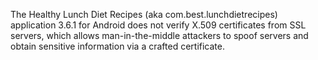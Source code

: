 The Healthy Lunch Diet Recipes (aka com.best.lunchdietrecipes) application 3.6.1 for Android does not verify X.509 certificates from SSL servers, which allows man-in-the-middle attackers to spoof servers and obtain sensitive information via a crafted certificate.